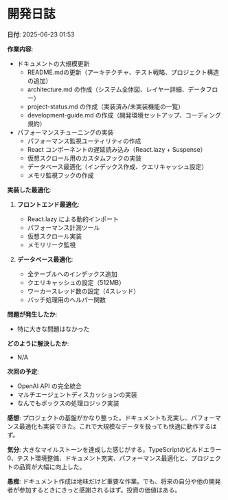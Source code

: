 # 開発日誌

**日付**: 2025-06-23 01:53

**作業内容**:
- ドキュメントの大規模更新
  - README.mdの更新（アーキテクチャ、テスト戦略、プロジェクト構造の追加）
  - architecture.md の作成（システム全体図、レイヤー詳細、データフロー）
  - project-status.md の作成（実装済み/未実装機能の一覧）
  - development-guide.md の作成（開発環境セットアップ、コーディング規約）
- パフォーマンスチューニングの実装
  - パフォーマンス監視ユーティリティの作成
  - React コンポーネントの遅延読み込み（React.lazy + Suspense）
  - 仮想スクロール用のカスタムフックの実装
  - データベース最適化（インデックス作成、クエリキャッシュ設定）
  - メモリ監視フックの作成

**実装した最適化**:
1. **フロントエンド最適化**:
   - React.lazy による動的インポート
   - パフォーマンス計測ツール
   - 仮想スクロール実装
   - メモリリーク監視

2. **データベース最適化**:
   - 全テーブルへのインデックス追加
   - クエリキャッシュの設定（512MB）
   - ワーカースレッド数の設定（4スレッド）
   - バッチ処理用のヘルパー関数

**問題が発生したか**:
- 特に大きな問題はなかった

**どのように解決したか**:
- N/A

**次回の予定**:
- OpenAI API の完全統合
- マルチエージェントディスカッションの実装
- なんでもボックスの処理ロジック実装

**感想**: 
プロジェクトの基盤がかなり整った。ドキュメントも充実し、パフォーマンス最適化も実装できた。これで大規模なデータを扱っても快適に動作するはず。

**気分**: 
大きなマイルストーンを達成した感じがする。TypeScriptのビルドエラー0、テスト環境整備、ドキュメント充実、パフォーマンス最適化と、プロジェクトの品質が大幅に向上した。

**愚痴**: 
ドキュメント作成は地味だけど重要な作業。でも、将来の自分や他の開発者が参加するときにきっと感謝されるはず。投資の価値はある。